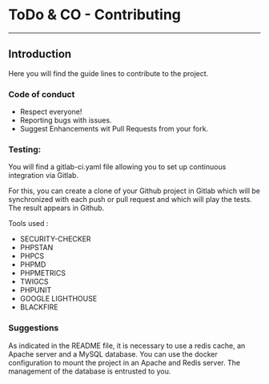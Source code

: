 # ToDo & CO - Contributing

---

## Introduction

Here you will find the guide lines to contribute to the project.

### Code of conduct

- Respect everyone!
- Reporting bugs with issues.
- Suggest Enhancements wit Pull Requests from your fork.

### Testing:

You will find a gitlab-ci.yaml file allowing you to set up continuous integration via Gitlab.

For this, you can create a clone of your Github project in Gitlab which will be synchronized with each push or pull request 
and which will play the tests. The result appears in Github.

Tools used :
- SECURITY-CHECKER
- PHPSTAN
- PHPCS
- PHPMD
- PHPMETRICS
- TWIGCS
- PHPUNIT
- GOOGLE LIGHTHOUSE
- BLACKFIRE

### Suggestions

As indicated in the README file, it is necessary to use a redis cache, an Apache server and a MySQL database. 
You can use the docker configuration to mount the project in an Apache and Redis server. The management of the database is entrusted to you.
